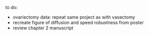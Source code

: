 to do:
  - ovariectomy data: repeat same project as with vasectomy
  - recreate figure of diffusion and speed robustness from poster
  - review chapter 2 manuscript
